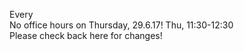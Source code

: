 Every <br />
<span class ="attention">No office hours on Thursday, 29.6.17!</span>
Thu, 11:30-12:30 <br />
Please check back here for changes!
